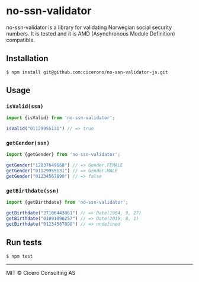 # no-ssn-validator

no-ssn-validator is a library for validating Norwegian social security numbers.
It is tested and it is AMD (Asynchronous Module Definition) compatible. 

## Installation
```
$ npm install git@github.com:cicerono/no-ssn-validator-js.git
```

## Usage

### `isValid(ssn)`
```javascript
import {isValid} from 'no-ssn-validator';

isValid("01129955131") // => true
```

### `getGender(ssn)`
```javascript
import {getGender} from 'no-ssn-validator';

getGender("12037649668") // => Gender.FEMALE
getGender("01129955131") // => Gender.MALE
getGender("01234567890") // => false
```

### `getBirthdate(ssn)`
```javascript
import {getBirthdate} from 'no-ssn-validator';

getBirthdate("27106443861") // => Date(1964, 9, 27)
getBirthdate("01091096257") // => Date(2010, 8, 1)
getBirthdate("01234567890") // => undefined
```

## Run tests
```
$ npm test
```

----------------------
MIT © Cicero Consulting AS
